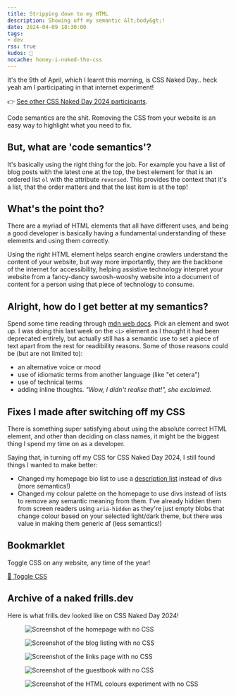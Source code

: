 ```yaml
---
title: Stripping down to my HTML
description: Showing off my semantic &lt;body&gt;!
date: 2024-04-09 18:30:00
tags:
- dev
rss: true
kudos: 🎨
nocache: honey-i-nuked-the-css
---
```


It's the 9th of April, which I learnt this morning, is CSS Naked Day.. heck yeah am I participating in that internet experiment!

👉 [See other CSS Naked Day 2024 participants](https://css-naked-day.github.io/2024.html).

Code semantics are the shit. Removing the CSS from your website is an easy way to highlight what you need to fix.

## But,  what are 'code semantics'?
It's basically using the right thing for the job. For example you have a list of blog posts with the latest one at the top, the best element for that is an ordered list `ol` with the attribute `reversed`. This provides the context that it's a list, that the order matters and that the last item is at the top!

## What's the point tho?
There are a myriad of HTML elements that all have different uses, and being a good developer is basically having a fundamental understanding of these elements and using them correctly.

Using the right HTML element helps search engine crawlers understand the content of your website, but way more importantly, they are the backbone of the internet for accessibility, helping assistive technology interpret your website from a fancy-dancy swoosh-wooshy website into a document of content for a person using that piece of technology to consume.

## Alright, how do I get better at my semantics?
Spend some time reading through [mdn web docs](https://developer.mozilla.org/en-US/docs/Web/HTML/Element/a). Pick an element and swot up. I was doing this last week on the `<i>` element as I thought it had been deprecated entirely, but actually still has a semantic use to set a piece of text apart from the rest for readibility reasons. Some of those reasons could be (but are not limited to):

- an alternative voice or mood
- use of idiomatic terms from another language (like "et cetera")
- use of technical terms
- adding inline thoughts. <i>"Wow, I didn't realise that!", she exclaimed.</i>


## Fixes I made after switching off my CSS
There is something super satisfying about using the absolute correct HTML element, and other than deciding on class names, it might be the biggest thing I spend my time on as a developer.

Saying that, in turning off my CSS for CSS Naked Day 2024, I still found things I wanted to make better:

- Changed my homepage bio list to use a [description list](https://developer.mozilla.org/en-US/docs/Web/HTML/Element/dl) instead of divs (more semantics!)
- Changed my colour palette on the homepage to use divs instead of lists to remove any semantic meaning from them. I've already hidden them from screen readers using `aria-hidden` as they're just empty blobs that change colour based on your selected light/dark theme, but there was value in making them generic af (less semantics!)

## Bookmarklet
Toggle CSS on any website, any time of the year!

<a href='{% raw %}javascript:(function(){function d(a,b){a.setAttribute("data-css-storage",b)}function e(a){var b=a.getAttribute("data-css-storage");a.removeAttribute("data-css-storage");return b}var c=[];(function(){var a=document.body,b=a.hasAttribute("data-css-disabled");b?a.removeAttribute(%22data-css-disabled%22):a.setAttribute(%22data-css-disabled%22,%22%22);return%20b})()?(c=document.querySelectorAll(%22[data-css-storage]%22),[].slice.call(c).forEach(function(a){%22STYLE%22===a.tagName?a.innerHTML=e(a):%22LINK%22===a.tagName?a.disabled=!1:a.style.cssText=e(a)})):(c=document.querySelectorAll(%22[style],%20link,%20style%22),[].slice.call(c).forEach(function(a){%22STYLE%22===a.tagName?(d(a,a.innerHTML),a.innerHTML=%22%22):%22LINK%22===a.tagName?(d(a,%22%22),a.disabled=!0):(d(a,a.style.cssText),a.style.cssText=%22%22)}))})();{% endraw %}' class="button ghost">🎨 Toggle CSS</a>

## Archive of a naked frills.dev
Here is what frills.dev looked like on CSS Naked Day 2024!

<figure class="screen mb-2">
  <img src="/images/blog/frills-nocss-homepage.png" alt="Screenshot of the homepage with no CSS" loading="lazy" data-object-fit="cover">
</figure>

<figure class="screen mb-2">
  <img src="/images/blog/frills-nocss-blog.png" alt="Screenshot of the blog listing with no CSS" loading="lazy" data-object-fit="cover">
</figure>

<figure class="screen mb-2">
  <img src="/images/blog/frills-nocss-links.png" alt="Screenshot of the links page with no CSS" loading="lazy" data-object-fit="cover">
</figure>

<figure class="screen mb-2">
  <img src="/images/blog/frills-nocss-guestbook.png" alt="Screenshot of the guestbook with no CSS" loading="lazy" data-object-fit="cover">
</figure>

<figure class="screen mb-2">
  <img src="/images/blog/frills-nocss-htmlcolours.png" alt="Screenshot of the HTML colours experiment with no CSS" loading="lazy" data-object-fit="cover">
</figure>